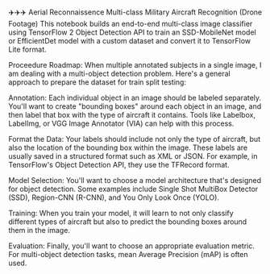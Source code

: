 ✈️✈️✈️ Aerial Reconnaissence Multi-class Military Aircraft Recognition (Drone Footage)
This notebook builds an end-to-end multi-class image classifier using TensorFlow 2 Object Detection API to train an SSD-MobileNet model or EfficientDet model with a custom dataset and convert it to TensorFlow Lite format.

Proceedure Roadmap: When multiple annotated subjects in a single image, I am dealing with a multi-object detection problem. Here's a general approach to prepare the dataset for train split testing:

Annotation: Each individual object in an image should be labeled separately. You'll want to create "bounding boxes" around each object in an image, and then label that box with the type of aircraft it contains. Tools like Labelbox, LabelImg, or VGG Image Annotator (VIA) can help with this process.

Format the Data: Your labels should include not only the type of aircraft, but also the location of the bounding box within the image. These labels are usually saved in a structured format such as XML or JSON. For example, in TensorFlow's Object Detection API, they use the TFRecord format.

Model Selection: You'll want to choose a model architecture that's designed for object detection. Some examples include Single Shot MultiBox Detector (SSD), Region-CNN (R-CNN), and You Only Look Once (YOLO).

Training: When you train your model, it will learn to not only classify different types of aircraft but also to predict the bounding boxes around them in the image.

Evaluation: Finally, you'll want to choose an appropriate evaluation metric. For multi-object detection tasks, mean Average Precision (mAP) is often used.
